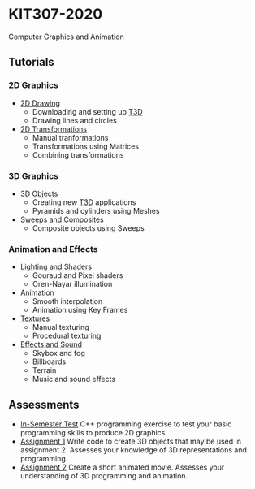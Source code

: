 # KIT307-2020
Computer Graphics and Animation


## Tutorials
### 2D Graphics
* [2D Drawing][tut1]
    * Downloading and setting up [T3D]
    * Drawing lines and circles
* [2D Transformations][tut2]
    * Manual tranformations
    * Transformations using Matrices
    * Combining transformations

### 3D Graphics
* [3D Objects][tut3]
    * Creating new [T3D] applications
    * Pyramids and cylinders using Meshes
* [Sweeps and Composites][tut4]
    * Composite objects using Sweeps

### Animation and Effects
* [Lighting and Shaders][tut5]
    * Gouraud and Pixel shaders
    * Oren-Nayar illumination
* [Animation][tut6]
    * Smooth interpolation
    * Animation using Key Frames
* [Textures][tut7]
    * Manual texturing
    * Procedural texturing
* [Effects and Sound][tut8]
    * Skybox and fog
    * Billboards
    * Terrain
    * Music and sound effects


## Assessments
* [In-Semester Test][test] C++ programming exercise to test your basic programming skills to produce 2D graphics.
* [Assignment 1][ass1] Write code to create 3D objects that may be used in assignment 2. Assesses your knowledge of 3D representations and programming.
* [Assignment 2][ass2] Create a short animated movie. Assesses your understanding of 3D programming and animation.


[tut1]: <Docs/Tutorial1.html>
[tut2]: <Docs/Tutorial2.html>
[tut3]: <Docs/Tutorial3.html>
[tut4]: <Docs/Tutorial4.html>
[tut5]: <Docs/Tutorial5.html>
[tut6]: <Docs/Tutorial6.html>
[tut7]: <Docs/Tutorial7.html>
[tut8]: <Docs/Tutorial8.html>

[test]: <Docs/In-SemesterTest.html>
[ass1]: <Docs/Assignment1.html>
[ass2]: <Docs/Assignment2.html>

[T3D]: <https://github.com/rollingt/t3d-graphics-engine>